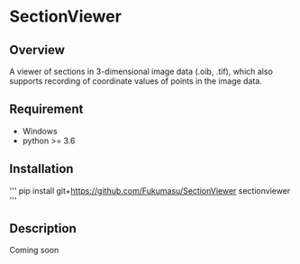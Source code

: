 # SectionViewer

## Overview

A viewer of sections in 3-dimensional image data (.oib, .tif), which also supports recording of coordinate values of points in the image data.

## Requirement

- Windows
- python >= 3.6

## Installation

'''
pip install git+https://github.com/Fukumasu/SectionViewer
sectionviewer
'''

## Description

Coming soon
